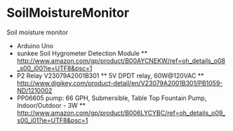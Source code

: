 SoilMoistureMonitor
===================

Soil moisture monitor

* Arduino Uno
* sunkee Soil Hygrometer Detection Module
** http://www.amazon.com/gp/product/B00AYCNEKW/ref=oh_details_o08_s00_i00?ie=UTF8&psc=1
* P2 Relay V23079A2001B301
** 5V DPDT relay, 60W@120VAC
** http://www.digikey.com/product-detail/en/V23079A2001B301/PB1059-ND/1210002
* PP06605 pump: 66 GPH, Submersible, Table Top Fountain Pump, Indoor/Outdoor - 3W
** http://www.amazon.com/gp/product/B006LYCYBC/ref=oh_details_o09_s00_i01?ie=UTF8&psc=1

